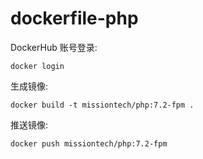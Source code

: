# dockerfile-php

DockerHub 账号登录:

    docker login

生成镜像:

    docker build -t missiontech/php:7.2-fpm .

推送镜像:

    docker push missiontech/php:7.2-fpm
